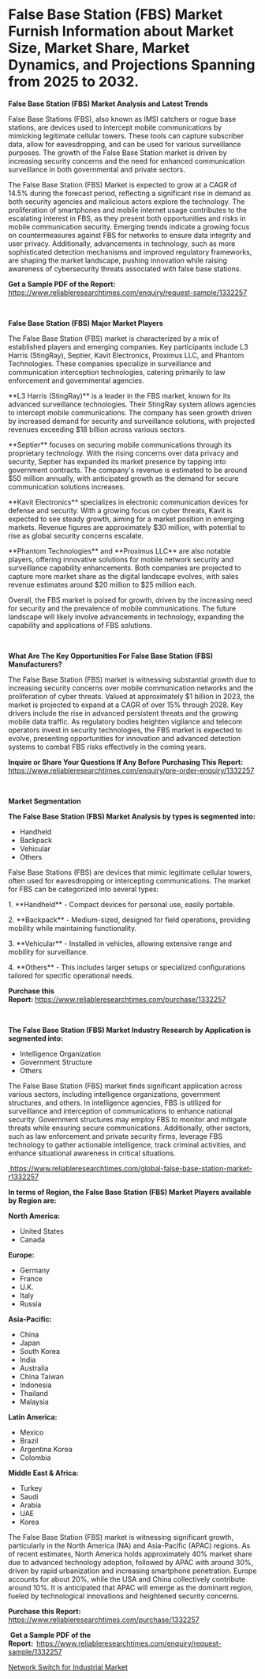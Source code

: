 <p><h1>False Base Station (FBS) Market Furnish Information about Market Size, Market Share, Market Dynamics, and Projections Spanning from 2025 to 2032.</h1></p><p><strong>False Base Station (FBS) Market Analysis and Latest Trends</strong></p>
<p><p>False Base Stations (FBS), also known as IMSI catchers or rogue base stations, are devices used to intercept mobile communications by mimicking legitimate cellular towers. These tools can capture subscriber data, allow for eavesdropping, and can be used for various surveillance purposes. The growth of the False Base Station market is driven by increasing security concerns and the need for enhanced communication surveillance in both governmental and private sectors.</p><p>The False Base Station (FBS) Market is expected to grow at a CAGR of 14.5% during the forecast period, reflecting a significant rise in demand as both security agencies and malicious actors explore the technology. The proliferation of smartphones and mobile internet usage contributes to the escalating interest in FBS, as they present both opportunities and risks in mobile communication security. Emerging trends indicate a growing focus on countermeasures against FBS for networks to ensure data integrity and user privacy. Additionally, advancements in technology, such as more sophisticated detection mechanisms and improved regulatory frameworks, are shaping the market landscape, pushing innovation while raising awareness of cybersecurity threats associated with false base stations.</p></p>
<p><strong>Get a Sample PDF of the Report:&nbsp;</strong> <a href="https://www.reliableresearchtimes.com/enquiry/request-sample/1332257?utm_campaign=2183&utm_medium=2&utm_source=Github&utm_content=ia&utm_term=15022025&utm_id=false-base-station-fbs">https://www.reliableresearchtimes.com/enquiry/request-sample/1332257</a></p>
<p>&nbsp;</p>
<p><strong>False Base Station (FBS) Major Market Players</strong></p>
<p><p>The False Base Station (FBS) market is characterized by a mix of established players and emerging companies. Key participants include L3 Harris (StingRay), Septier, Kavit Electronics, Proximus LLC, and Phantom Technologies. These companies specialize in surveillance and communication interception technologies, catering primarily to law enforcement and governmental agencies.</p><p>**L3 Harris (StingRay)** is a leader in the FBS market, known for its advanced surveillance technologies. Their StingRay system allows agencies to intercept mobile communications. The company has seen growth driven by increased demand for security and surveillance solutions, with projected revenues exceeding $18 billion across various sectors.</p><p>**Septier** focuses on securing mobile communications through its proprietary technology. With the rising concerns over data privacy and security, Septier has expanded its market presence by tapping into government contracts. The company's revenue is estimated to be around $50 million annually, with anticipated growth as the demand for secure communication solutions increases.</p><p>**Kavit Electronics** specializes in electronic communication devices for defense and security. With a growing focus on cyber threats, Kavit is expected to see steady growth, aiming for a market position in emerging markets. Revenue figures are approximately $30 million, with potential to rise as global security concerns escalate.</p><p>**Phantom Technologies** and **Proximus LLC** are also notable players, offering innovative solutions for mobile network security and surveillance capability enhancements. Both companies are projected to capture more market share as the digital landscape evolves, with sales revenue estimates around $20 million to $25 million each. </p><p>Overall, the FBS market is poised for growth, driven by the increasing need for security and the prevalence of mobile communications. The future landscape will likely involve advancements in technology, expanding the capability and applications of FBS solutions.</p></p>
<p>&nbsp;</p>
<p><strong>What Are The Key Opportunities For False Base Station (FBS) Manufacturers?</strong></p>
<p><p>The False Base Station (FBS) market is witnessing substantial growth due to increasing security concerns over mobile communication networks and the proliferation of cyber threats. Valued at approximately $1 billion in 2023, the market is projected to expand at a CAGR of over 15% through 2028. Key drivers include the rise in advanced persistent threats and the growing mobile data traffic. As regulatory bodies heighten vigilance and telecom operators invest in security technologies, the FBS market is expected to evolve, presenting opportunities for innovation and advanced detection systems to combat FBS risks effectively in the coming years.</p></p>
<p><strong>Inquire or Share Your Questions If Any Before Purchasing This Report:</strong> <a href="https://www.reliableresearchtimes.com/enquiry/pre-order-enquiry/1332257?utm_campaign=2183&utm_medium=2&utm_source=Github&utm_content=ia&utm_term=15022025&utm_id=false-base-station-fbs">https://www.reliableresearchtimes.com/enquiry/pre-order-enquiry/1332257</a></p>
<p>&nbsp;</p>
<p><strong>Market Segmentation</strong></p>
<p><strong>The False Base Station (FBS) Market Analysis by types is segmented into:</strong></p>
<p><ul><li>Handheld</li><li>Backpack</li><li>Vehicular</li><li>Others</li></ul></p>
<p><p>False Base Stations (FBS) are devices that mimic legitimate cellular towers, often used for eavesdropping or intercepting communications. The market for FBS can be categorized into several types:  </p><p>1. **Handheld** - Compact devices for personal use, easily portable.  </p><p>2. **Backpack** - Medium-sized, designed for field operations, providing mobility while maintaining functionality.  </p><p>3. **Vehicular** - Installed in vehicles, allowing extensive range and mobility for surveillance.  </p><p>4. **Others** - This includes larger setups or specialized configurations tailored for specific operational needs.</p></p>
<p><strong>Purchase this Report:&nbsp;</strong><a href="https://www.reliableresearchtimes.com/purchase/1332257?utm_campaign=2183&utm_medium=2&utm_source=Github&utm_content=ia&utm_term=15022025&utm_id=false-base-station-fbs">https://www.reliableresearchtimes.com/purchase/1332257</a></p>
<p>&nbsp;</p>
<p><strong>The False Base Station (FBS) Market Industry Research by Application is segmented into:</strong></p>
<p><ul><li>Intelligence Organization</li><li>Government Structure</li><li>Others</li></ul></p>
<p><p>The False Base Station (FBS) market finds significant application across various sectors, including intelligence organizations, government structures, and others. In intelligence agencies, FBS is utilized for surveillance and interception of communications to enhance national security. Government structures may employ FBS to monitor and mitigate threats while ensuring secure communications. Additionally, other sectors, such as law enforcement and private security firms, leverage FBS technology to gather actionable intelligence, track criminal activities, and enhance situational awareness in critical situations.</p></p>
<p><a href="https://www.reliableresearchtimes.com/global-false-base-station-market-r1332257?utm_campaign=2183&utm_medium=2&utm_source=Github&utm_content=ia&utm_term=15022025&utm_id=false-base-station-fbs">&nbsp;https://www.reliableresearchtimes.com/global-false-base-station-market-r1332257</a></p>
<p><strong>In terms of Region, the False Base Station (FBS) Market Players available by Region are:</strong></p>
<p>
    <p> <strong> North America: </strong>
        <ul>
            <li>United States</li>
            <li>Canada</li>
        </ul>
        </p> 
    <p> <strong> Europe: </strong>
        <ul>
            <li>Germany</li>
            <li>France</li>
            <li>U.K.</li>
            <li>Italy</li>
            <li>Russia</li>
        </ul>
        </p> 
    <p> <strong> Asia-Pacific: </strong>
        <ul>
            <li>China</li>
            <li>Japan</li>
            <li>South Korea</li>
            <li>India</li>
            <li>Australia</li>
            <li>China Taiwan</li>
            <li>Indonesia</li>
            <li>Thailand</li>
            <li>Malaysia</li>
        </ul>
        </p> 
    <p> <strong> Latin America: </strong>
        <ul>
            <li>Mexico</li>
            <li>Brazil</li>
            <li>Argentina Korea</li>
            <li>Colombia</li>
        </ul>
        </p> 
    <p> <strong> Middle East & Africa: </strong>
        <ul>
            <li>Turkey</li>
            <li>Saudi</li>
            <li>Arabia</li>
            <li>UAE</li>
            <li>Korea</li>
        </ul>
    </p>
    </p>
<p><p>The False Base Station (FBS) market is witnessing significant growth, particularly in the North America (NA) and Asia-Pacific (APAC) regions. As of recent estimates, North America holds approximately 40% market share due to advanced technology adoption, followed by APAC with around 30%, driven by rapid urbanization and increasing smartphone penetration. Europe accounts for about 20%, while the USA and China collectively contribute around 10%. It is anticipated that APAC will emerge as the dominant region, fueled by technological innovations and heightened security concerns.</p></p>
<p><strong>Purchase this Report: </strong><a href="https://www.reliableresearchtimes.com/purchase/1332257?utm_campaign=2183&utm_medium=2&utm_source=Github&utm_content=ia&utm_term=15022025&utm_id=false-base-station-fbs">https://www.reliableresearchtimes.com/purchase/1332257</a></p>
<p>&nbsp;<strong>Get a Sample PDF of the Report:&nbsp;&nbsp;</strong><a href="https://www.reliableresearchtimes.com/enquiry/request-sample/1332257?utm_campaign=2183&utm_medium=2&utm_source=Github&utm_content=ia&utm_term=15022025&utm_id=false-base-station-fbs">https://www.reliableresearchtimes.com/enquiry/request-sample/1332257</a></p>
<p><strong></strong></p>
<p><p><a href="https://github.com/SanjidaKhan901/Market-Research-Report-List-1/blob/main/network-switch-for-industrial-market.md?utm_campaign=2183&utm_medium=2&utm_source=Github&utm_content=ia&utm_term=15022025&utm_id=false-base-station-fbs">Network Switch for Industrial Market</a></p></p>